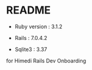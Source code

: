 # README

* Ruby version : 3.1.2

* Rails : 7.0.4.2

* Sqlite3 : 3.37

for Himedi Rails Dev Onboarding
